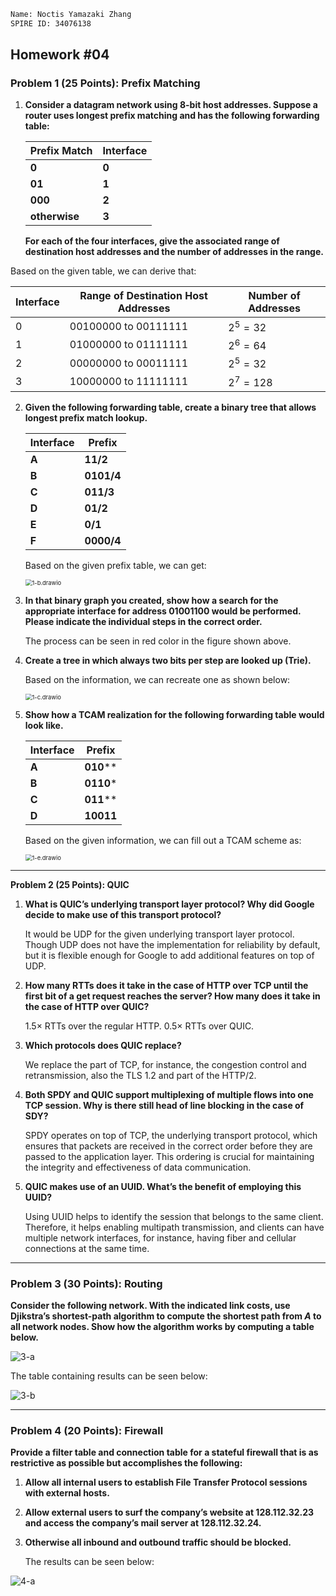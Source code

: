 ```bash
Name: Noctis Yamazaki Zhang
SPIRE ID: 34076138
```

## Homework #04

### **Problem 1 (25 Points): Prefix Matching**

1. **Consider a datagram network using 8-bit host addresses. Suppose a router uses longest prefix matching and has the following forwarding table:**

   | **Prefix Match** | **Interface** |
   | ---------------- | ------------- |
   | **0**            | **0**         |
   | **01**           | **1**         |
   | **000**          | **2**         |
   | **otherwise**    | **3**         |

   **For each of the four interfaces, give the associated range of destination host addresses and the number of addresses in the range.**

Based on the given table, we can derive that:

| Interface | Range of Destination Host Addresses | Number of Addresses |
| --------- | ----------------------------------- | ------------------- |
| 0         | 00100000 to 00111111                | $2^5=32$            |
| 1         | 01000000 to 01111111                | $2^6=64$            |
| 2         | 00000000 to 00011111                | $2^5=32$            |
| 3         | 10000000 to 11111111                | $2^7=128$           |

2. **Given the following forwarding table, create a binary tree that allows longest prefix match lookup.**

   | **Interface** | **Prefix** |
   | ------------- | ---------- |
   | **A**         | **11/2**   |
   | **B**         | **0101/4** |
   | **C**         | **011/3**  |
   | **D**         | **01/2**   |
   | **E**         | **0/1**    |
   | **F**         | **0000/4** |

   Based on the given prefix table, we can get:

   <img src="img/1-b.drawio.png" alt="1-b.drawio" style="zoom:67%;" />

3. **In that binary graph you created, show how a search for the appropriate interface for address 01001100 would be performed. Please indicate the individual steps in the correct order.**

   The process can be seen in red color in the figure shown above.

4. **Create a tree in which always two bits per step are looked up (Trie).**

   Based on the information, we can recreate one as shown below:

   <img src="img/1-c.drawio.png" alt="1-c.drawio" style="zoom:67%;" />

5. **Show how a TCAM realization for the following forwarding table would look like.**

   | **Interface** | **Prefix** |
   | ------------- | ---------- |
   | **A**         | **010****  |
   | **B**         | **0110***  |
   | **C**         | **011****  |
   | **D**         | **10011**  |

   Based on the given information, we can fill out a TCAM scheme as:

   <img src="img/1-e.drawio.png" alt="1-e.drawio" style="zoom:67%;" />

---

**Problem 2 (25 Points): QUIC**

1. **What is QUIC’s underlying transport layer protocol? Why did Google decide to make use of this transport protocol?**

   It would be UDP for the given underlying transport layer protocol. Though UDP does not have the implementation for reliability by default, but it is flexible enough for Google to add additional features on top of UDP.

2. **How many RTTs does it take in the case of HTTP over TCP until the first bit of a get request reaches the server? How many does it take in the case of HTTP over QUIC?**

   $1.5 \times$ RTTs over the regular HTTP. $0.5 \times$ RTTs over QUIC.

3. **Which protocols does QUIC replace?**

   We replace the part of TCP, for instance, the congestion control and retransmission, also the TLS 1.2 and part of the HTTP/2.

4. **Both SPDY and QUIC support multiplexing of multiple flows into one TCP session. Why is there still head of line blocking in the case of SDY?**

   SPDY operates on top of TCP, the underlying transport protocol, which ensures that packets are received in the correct order before they are passed to the application layer. This ordering is crucial for maintaining the integrity and effectiveness of data communication.

5. **QUIC makes use of an UUID. What’s the benefit of employing this UUID?**

   Using UUID helps to identify the session that belongs to the same client. Therefore, it helps enabling multipath transmission, and clients can have multiple network interfaces, for instance, having fiber and cellular connections at the same time.

---

### Problem 3 (30 Points): Routing

**Consider the following network. With the indicated link costs, use Djikstra’s shortest-path algorithm to compute the shortest path from *A* to all network nodes. Show how the algorithm works by computing a table below.**

![3-a](img/3-a.png)

The table containing results can be seen below:

![3-b](img/3-b.png)

---

### **Problem 4 (20 Points): Firewall**

**Provide a filter table and connection table for a stateful firewall that is as restrictive as possible but accomplishes the following:**

1. **Allow all internal users to establish File Transfer Protocol sessions with external hosts.**

2. **Allow external users to surf the company’s website at 128.112.32.23 and access the company’s mail server at 128.112.32.24.**

3. **Otherwise all inbound and outbound traffic should be blocked.**

   The results can be seen below:

![4-a](img/4-a.png)